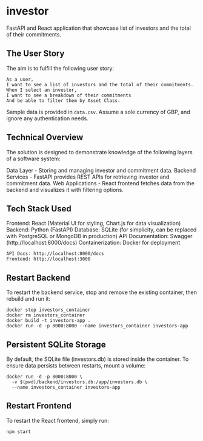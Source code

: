 # investor

FastAPI and React application that showcase list of investors and the total of their commitments.

## The User Story

The aim is to fulfill the following user story:

```
As a user,
I want to see a list of investors and the total of their commitments.
When I select an investor,
I want to see a breakdown of their commitments
And be able to filter them by Asset Class.
```

Sample data is provided in `data.csv`. Assume a sole currency of GBP, and ignore any authentication needs.

## Technical Overview

The solution is designed to demonstrate knowledge of the following layers of a software system:

Data Layer - Storing and managing investor and commitment data.
Backend Services - FastAPI provides REST APIs for retrieving investor and commitment data.
Web Applications - React frontend fetches data from the backend and visualizes it with filtering options.

## Tech Stack Used

Frontend: React (Material UI for styling, Chart.js for data visualization)
Backend: Python (FastAPI)
Database: SQLite (for simplicity, can be replaced with PostgreSQL or MongoDB in production)
API Documentation: Swagger (http://localhost:8000/docs)
Containerization: Docker for deployment

```
API Docs: http://localhost:8000/docs
Frontend: http://localhost:3000
```

## Restart Backend

To restart the backend service, stop and remove the existing container, then rebuild and run it:

```
docker stop investors_container
docker rm investors_container
docker build -t investors-app .
docker run -d -p 8000:8000 --name investors_container investors-app
```

## Persistent SQLite Storage

By default, the SQLite file (investors.db) is stored inside the container. To ensure data persists between restarts, mount a volume:

```
docker run -d -p 8000:8000 \
  -v $(pwd)/backend/investors.db:/app/investors.db \
  --name investors_container investors-app
```

## Restart Frontend

To restart the React frontend, simply run:

```
npm start
```

